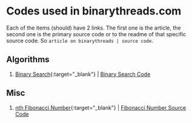 # Codes used in binarythreads.com 

Each of the items (should) have 2 links. The first one is the article, the second one is the primary source code or to the readme of that specific source code. So `article on binarythreads | source code`.

## Algorithms 

1. [Binary Search](https://binarythreads.com){:target="_blank"}  |  [Binary Search Code](https://github.com/thearyanahmed/codes-of-binarythreads/blob/master/src/algorithms/binary_search.rs)

## Misc 
1. [nth Fibonacci Number](https://binarythreads.com/r/nth-fibonacci-number){:target="_blank"} | [Fibonacci Number Source Code](https://github.com/thearyanahmed/codes-of-binarythreads/blob/master/src/fibonacci.rs)

